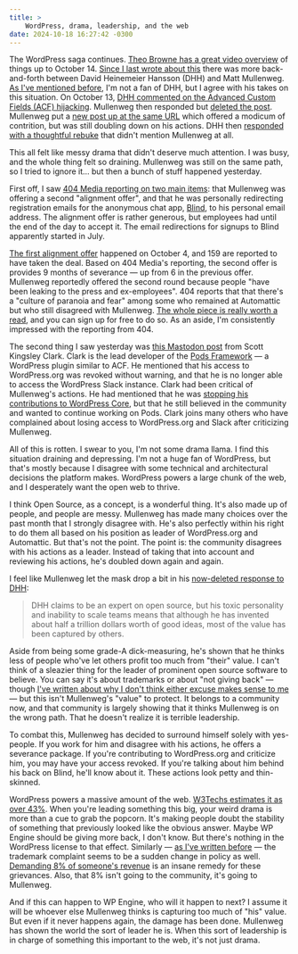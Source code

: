 ```yaml
---
title: >
    WordPress, drama, leadership, and the web
date: 2024-10-18 16:27:42 -0300
---
```


The WordPress saga continues. [Theo Browne has a great video overview](https://www.youtube.com/watch?v=grZg-BEhKMI) of things up to October 14. [Since I last wrote about this](https://anderegg.ca/2024/10/13/acf-has-been-hijacked) there was more back-and-forth between David Heinemeier Hansson (DHH) and Matt Mullenweg. [As I've mentioned before](https://anderegg.ca/2024/10/10/loyalty-test-checkbox), I'm not a fan of DHH, but I agree with his takes on this situation. On October 13, [DHH commented on the Advanced Custom Fields (ACF) hijacking](https://world.hey.com/dhh/open-source-royalty-and-mad-kings-a8f79d16). Mullenweg then responded but [deleted the post](https://archive.ph/2024.10.14-175259/https://ma.tt/2024/10/on-dhh/). Mullenweg put a [new post up at the same URL](https://ma.tt/2024/10/on-dhh/) which offered a modicum of contrition, but was still doubling down on his actions. DHH then [responded with a thoughtful rebuke](https://world.hey.com/dhh/capture-less-than-you-create-c30e462e) that didn't mention Mullenweg at all.

This all felt like messy drama that didn't deserve much attention. I was busy, and the whole thing felt so draining. Mullenweg was still on the same path, so I tried to ignore it… but then a bunch of stuff happened yesterday.

First off, I saw [404 Media reporting on two main items](https://www.404media.co/automattic-buyout-offer-wordpress-matt-mullenweg/): that Mullenweg was offering a second "alignment offer", and that he was personally redirecting registration emails for the anonymous chat app, [Blind](https://www.teamblind.com/), to his personal email address. The alignment offer is rather generous, but employees had until the end of the day to accept it. The email redirections for signups to Blind apparently started in July.

[The first alignment offer](https://www.theverge.com/2024/10/4/24261931/wordpress-matt-mullenweg-automattic-employee-pay-package) happened on October 4, and 159 are reported to have taken the deal. Based on 404 Media's reporting, the second offer is provides 9 months of severance — up from 6 in the previous offer. Mullenweg reportedly offered the second round because people "have been leaking to the press and ex-employees". 404 reports that that there's a "culture of paranoia and fear" among some who remained at Automattic but who still disagreed with Mullenweg. [The whole piece is really worth a read](https://www.404media.co/automattic-buyout-offer-wordpress-matt-mullenweg/), and you can sign up for free to do so. As an aside, I'm consistently impressed with the reporting from 404.

The second thing I saw yesterday was [this Mastodon post](https://scottodon.com/@skc/113324968543225922) from Scott Kingsley Clark. Clark is the lead developer of the [Pods Framework](https://wordpress.org/plugins/pods/) — a WordPress plugin similar to ACF. He mentioned that his access to WordPress.org was revoked without warning, and that he is no longer able to access the WordPress Slack instance. Clark had been critical of Mullenweg's actions. He had mentioned that he was [stopping his contributions to WordPress Core](https://scottodon.com/@skc/113297201274378086), but that he still believed in the community and wanted to continue working on Pods. Clark joins many others who have complained about losing access to WordPress.org and Slack after criticizing Mullenweg.

All of this is rotten. I swear to you, I'm not some drama llama. I find this situation draining and depressing. I'm not a huge fan of WordPress, but that's mostly because I disagree with some technical and architectural decisions the platform makes. WordPress powers a large chunk of the web, and I desperately want the open web to thrive.

I think Open Source, as a concept, is a wonderful thing. It's also made up of people, and people are messy. Mullenweg has made many choices over the past month that I strongly disagree with. He's also perfectly within his right to do them all based on his position as leader of WordPress.org and Automattic. But that's not the point. The point is: the community disagrees with his actions as a leader. Instead of taking that into account and reviewing his actions, he's doubled down again and again.

I feel like Mullenweg let the mask drop a bit in his [now-deleted response to DHH](https://archive.ph/2024.10.14-175259/https://ma.tt/2024/10/on-dhh/):

> DHH claims to be an expert on open source, but his toxic personality and inability to scale teams means that although he has invented about half a trillion dollars worth of good ideas, most of the value has been captured by others.

Aside from being some grade-A dick-measuring, he's shown that he thinks less of people who've let others profit too much from "their" value. I can't think of a sleazier thing for the leader of prominent open source software to believe. You can say it's about trademarks or about "not giving back" — though [I've written about why I don't think either excuse makes sense to me](https://anderegg.ca/2024/09/28/the-hidden-wordpress-license) — but this isn't Mullenweg's "value" to protect. It belongs to a community now, and that community is largely showing that it thinks Mullenweg is on the wrong path. That he doesn't realize it is terrible leadership.

To combat this, Mullenweg has decided to surround himself solely with yes-people. If you work for him and disagree with his actions, he offers a severance package. If you're contributing to WordPress.org and criticize him, you may have your access revoked. If you're talking about him behind his back on Blind, he'll know about it. These actions look petty and thin-skinned.

WordPress powers a massive amount of the web. [W3Techs estimates it as over 43%](https://w3techs.com/technologies/details/cm-wordpress). When you're leading something this big, your weird drama is more than a cue to grab the popcorn. It's making people doubt the stability of something that previously looked like the obvious answer. Maybe WP Engine should be giving more back, I don't know. But there's nothing in the WordPress license to that effect. Similarly — [as I've written before](https://anderegg.ca/2024/09/28/the-hidden-wordpress-license) — the trademark complaint seems to be a sudden change in policy as well. [Demanding 8% of someone's revenue](https://www.theverge.com/2024/10/4/24262232/matt-mullenweg-wordpress-org-wp-engine) is an insane remedy for these grievances. Also, that 8% isn't going to the community, it's going to Mullenweg.

And if this can happen to WP Engine, who will it happen to next? I assume it will be whoever else Mullenweg thinks is capturing too much of "his" value. But even if it never happens again, the damage has been done. Mullenweg has shown the world the sort of leader he is. When this sort of leadership is in charge of something this important to the web, it's not just drama.